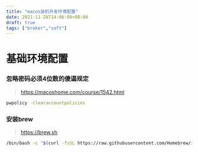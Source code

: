 ```yaml
---
title: "macos装机开发环境配置"
date: 2021-11-28T14:06:09+08:00
draft: true
tags: ["broker","soft"]
---
```


# 基础环境配置
### 忽略密码必须4位数的傻逼规定
> https://macoshome.com/course/1542.html
``` sh
pwpolicy -clearaccountpolicies
```
### 安装brew
> https://brew.sh
``` sh
/bin/bash -c "$(curl -fsSL https://raw.githubusercontent.com/Homebrew/install/HEAD/install.sh)"
```